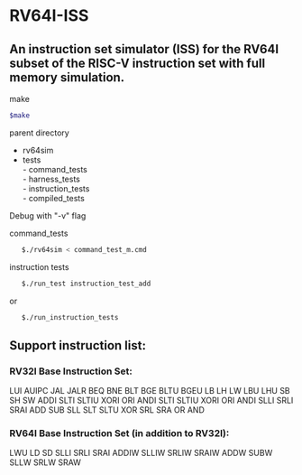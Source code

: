 # RV64I-ISS
## An instruction set simulator (ISS) for the RV64I subset of the RISC-V instruction set with full memory simulation.

make
```bash
$make
```

parent directory
 - rv64sim
 - tests<br/>
        - command_tests<br/>
        - harness_tests<br/>
        - instruction_tests<br/>
        - compiled_tests<br/>
        
Debug with "-v" flag

command_tests
```bash
   $./rv64sim < command_test_m.cmd
```

instruction tests
```bash
   $./run_test instruction_test_add
```
or
```bash
   $./run_instruction_tests
```   

## Support instruction list:
### RV32I Base Instruction Set:
LUI AUIPC JAL JALR BEQ BNE BLT BGE BLTU BGEU LB LH LW LBU LHU SB SH SW ADDI SLTI SLTIU XORI ORI ANDI SLTI SLTIU XORI ORI ANDI SLLI SRLI SRAI ADD SUB SLL SLT SLTU XOR SRL SRA OR AND
### RV64I Base Instruction Set (in addition to RV32I): 
LWU LD SD SLLI SRLI SRAI ADDIW SLLIW SRLIW SRAIW ADDW SUBW SLLW SRLW SRAW

